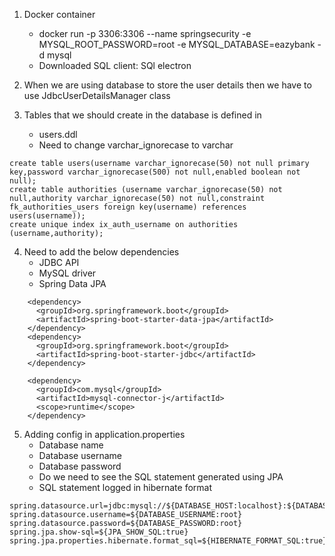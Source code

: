 1. Docker container
   - docker run -p 3306:3306 --name springsecurity -e MYSQL_ROOT_PASSWORD=root -e MYSQL_DATABASE=eazybank -d mysql
   - Downloaded SQL client: SQl electron
  
2. When we are using database to store the user details then we have to use JdbcUserDetailsManager class

3. Tables that we should create in the database is defined in
   - users.ddl
   - Need to change varchar_ignorecase to varchar
```
create table users(username varchar_ignorecase(50) not null primary key,password varchar_ignorecase(500) not null,enabled boolean not null);
create table authorities (username varchar_ignorecase(50) not null,authority varchar_ignorecase(50) not null,constraint fk_authorities_users foreign key(username) references users(username));
create unique index ix_auth_username on authorities (username,authority);

```

4. Need to add the below dependencies
   - JDBC API
   - MySQL driver
   - Spring Data JPA

```
    <dependency>
      <groupId>org.springframework.boot</groupId>
      <artifactId>spring-boot-starter-data-jpa</artifactId>
    </dependency>
    <dependency>
      <groupId>org.springframework.boot</groupId>
      <artifactId>spring-boot-starter-jdbc</artifactId>
    </dependency>

    <dependency>
      <groupId>com.mysql</groupId>
      <artifactId>mysql-connector-j</artifactId>
      <scope>runtime</scope>
    </dependency>
```

5. Adding config in application.properties
    - Database name
    - Database username
    - Database password
    - Do we need to see the SQL statement generated using JPA
    - SQL statement logged in hibernate format

```
spring.datasource.url=jdbc:mysql://${DATABASE_HOST:localhost}:${DATABASE_PORT:3306}/${DATABASE_NAME:eazybank}
spring.datasource.username=${DATABASE_USERNAME:root}
spring.datasource.password=${DATABASE_PASSWORD:root}
spring.jpa.show-sql=${JPA_SHOW_SQL:true}
spring.jpa.properties.hibernate.format_sql=${HIBERNATE_FORMAT_SQL:true}


```